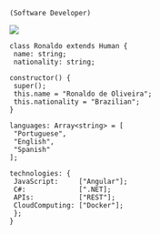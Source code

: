     (Software Developer)

   <img src="https://media.tenor.com/images/37e8e3a6a89828098097de4ff0f73fbb/tenor.gif" />


    class Ronaldo extends Human {
     name: string;
     nationality: string;
  
    constructor() {
     super();
     this.name = "Ronaldo de Oliveira";
     this.nationality = "Brazilian";
    }
  
    languages: Array<string> = [
     "Portuguese",
     "English",
     "Spanish"
    ];
  
    technologies: {
     JavaScript:     ["Angular"];
     C#:             [".NET];
     APIs:           ["REST"];
     CloudComputing: ["Docker"];
     };
    }
